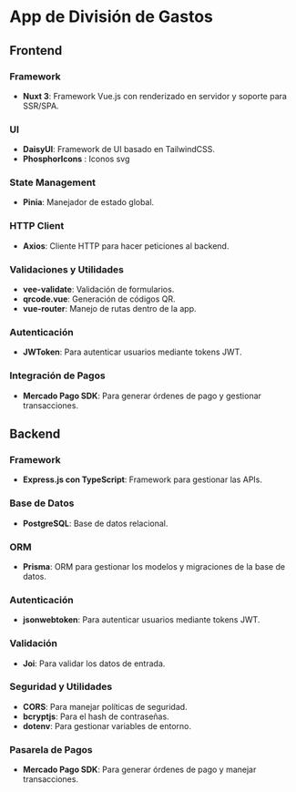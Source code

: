 
# App de División de Gastos
## Frontend
### Framework
- **Nuxt 3**: Framework Vue.js con renderizado en servidor y soporte para SSR/SPA.
### UI
- **DaisyUI**: Framework de UI basado en TailwindCSS.
- **PhosphorIcons** : Iconos svg
### State Management
- **Pinia**: Manejador de estado global.
### HTTP Client
- **Axios**: Cliente HTTP para hacer peticiones al backend.

### Validaciones y Utilidades
- **vee-validate**: Validación de formularios.
- **qrcode.vue**: Generación de códigos QR.
- **vue-router**: Manejo de rutas dentro de la app.
### Autenticación
- **JWToken**: Para autenticar usuarios mediante tokens JWT.
### Integración de Pagos
- **Mercado Pago SDK**: Para generar órdenes de pago y gestionar transacciones.

## Backend

### Framework
- **Express.js con TypeScript**: Framework para gestionar las APIs.
  
### Base de Datos
- **PostgreSQL**: Base de datos relacional.

### ORM
- **Prisma**: ORM para gestionar los modelos y migraciones de la base de datos.

### Autenticación
- **jsonwebtoken**: Para autenticar usuarios mediante tokens JWT.

### Validación
- **Joi**: Para validar los datos de entrada.

### Seguridad y Utilidades
- **CORS**: Para manejar políticas de seguridad.
- **bcryptjs**: Para el hash de contraseñas.
- **dotenv**: Para gestionar variables de entorno.
  
### Pasarela de Pagos
- **Mercado Pago SDK**: Para generar órdenes de pago y manejar transacciones.
